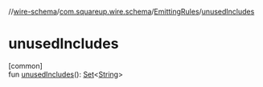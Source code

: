 //[wire-schema](../../../index.md)/[com.squareup.wire.schema](../index.md)/[EmittingRules](index.md)/[unusedIncludes](unused-includes.md)

# unusedIncludes

[common]\
fun [unusedIncludes](unused-includes.md)(): [Set](https://kotlinlang.org/api/latest/jvm/stdlib/kotlin.collections/-set/index.html)&lt;[String](https://kotlinlang.org/api/latest/jvm/stdlib/kotlin/-string/index.html)&gt;
